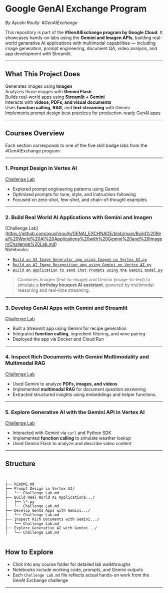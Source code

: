 #  Google GenAI Exchange Program
*By Ayushi Roully· #GenAIExchange*

This repository is part of the **#GenAIExchange program by Google Cloud**. It showcases hands-on labs using the **Gemini and Imagen APIs**, building real-world generative AI applications with multimodal capabilities — including image generation, prompt engineering, document QA, video analysis, and app development with Streamlit.

---

##  What This Project Does

Generates images using **Imagen**  
Analyzes those images with **Gemini Flash**  
Builds real-world apps using **Streamlit + Gemini**  
Interacts with **videos, PDFs, and visual documents**  
Uses **function calling**, **RAG**, and **text streaming** with Gemini  
Implements prompt design best practices for production-ready GenAI apps

---

##  Courses Overview

Each section corresponds to one of the five skill badge labs from the #GenAIExchange program:

---

### 1.  **Prompt Design in Vertex AI**  
[Challenge Lab](https://github.com/ayushiroully/GENAI_EXCHNAGE/blob/main/Prompt%20Design%20in%20Vertex%20AI/Challenge%20Lab.ipynb)  
- Explored prompt engineering patterns using Gemini
- Optimized prompts for tone, style, and instruction-following
- Focused on zero-shot, few-shot, and chain-of-thought examples

---
### 2.  **Build Real World AI Applications with Gemini and Imagen**  
[Challenge Lab] (https://github.com/ayushiroully/GENAI_EXCHNAGE/blob/main/Build%20Real%20World%20AI%20Applications%20with%20Gemini%20and%20Imagen/Challenge%20Lab.md)  
Notebooks:
- [`Build an AI Image Generator app using Imagen on Vertex AI.py`](https://github.com/ayushiroully/GENAI_EXCHNAGE/blob/main/Build%20Real%20World%20AI%20Applications%20with%20Gemini%20and%20Imagen/Build%20an%20AI%20Image%20Generator%20app%20using%20Imagen%20on%20Vertex%20AI.py)  
- [`Build an AI Image Recognition app using Gemini on Vertex AI.py`](https://github.com/ayushiroully/GENAI_EXCHNAGE/blob/main/Build%20Real%20World%20AI%20Applications%20with%20Gemini%20and%20Imagen/Build%20an%20AI%20Image%20Recognition%20app%20using%20Gemini%20on%20Vertex%20AI.py)  
- [`Build an application to send Chat Prompts using the Gemini model.py`](https://github.com/ayushiroully/GENAI_EXCHNAGE/blob/main/Build%20Real%20World%20AI%20Applications%20with%20Gemini%20and%20Imagen/Build%20an%20application%20to%20send%20Chat%20Prompts%20using%20the%20Gemini%20model.py)  

> Combines Imagen (text-to-image) and Gemini (image-to-text) to simulate a **birthday bouquet AI assistant**, powered by multimodal reasoning and real-time streaming.

---

### 3.  **Develop GenAI Apps with Gemini and Streamlit**  
[Challenge Lab](https://github.com/ayushiroully/GENAI_EXCHNAGE/blob/main/Develop%20GenAI%20Apps%20with%20Gemini%20and%20Streamlit/Challenge%20Lab.md)  
- Built a Streamlit app using Gemini for recipe generation
- Integrated **function calling**, ingredient filtering, and wine pairing
- Deployed the app via Docker and Cloud Run

---

### 4. **Inspect Rich Documents with Gemini Multimodality and Multimodal RAG**  
[Challenge Lab](https://github.com/ayushiroully/GENAI_EXCHNAGE/blob/main/Inspect%20Rich%20Documents%20with%20Gemini%20Multimodality%20and%20Multimodal%20RAG/Challenge%20Lab.md)  
- Used Gemini to analyze **PDFs, images, and videos**
- Implemented **multimodal RAG** for document question answering
- Extracted structured insights using embeddings and helper functions.

---

### 5.  **Explore Generative AI with the Gemini API in Vertex AI**  
[Challenge Lab](https://github.com/ayushiroully/GENAI_EXCHNAGE/blob/main/Explore%20Generative%20AI%20with%20the%20Gemini%20API%20in%20Vertex%20AI/Challenge%20Lab.md)  
- Interacted with Gemini via `curl` and Python SDK
- Implemented **function calling** to simulate weather lookup
- Used Gemini Flash to analyze and describe video content

---

##  Structure

```

.
├── README.md
├── Prompt Design in Vertex AI/
│   └── Challenge Lab.md
├── Build Real World AI Applications.../
│   ├── \*.py
│   └── Challenge Lab.md
├── Develop GenAI Apps with Gemini.../
│   └── Challenge Lab.md
├── Inspect Rich Documents with Gemini.../
│   └── Challenge Lab.md
├── Explore Generative AI with Gemini.../
│   └── Challenge Lab.md


```

## How to Explore

- Click into any course folder for detailed lab walkthroughs
- Notebooks include working code, prompts, and Gemini outputs
- Each `Challenge Lab.md` file reflects actual hands-on work from the GenAI Exchange challenge

---



